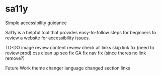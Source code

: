 # sa11y

Simple accessibility guidance

Sa11y is a helpful tool that provides easy-to-follow steps for beginners to review a website for accessibility issues.

TO-DO
image review
content review
check all links
skip link fix (need to review prod)
css clean up
seo fix
GA fix
nav fix (since theres no link remove?)

Future Work
theme changer
language changed
section links

